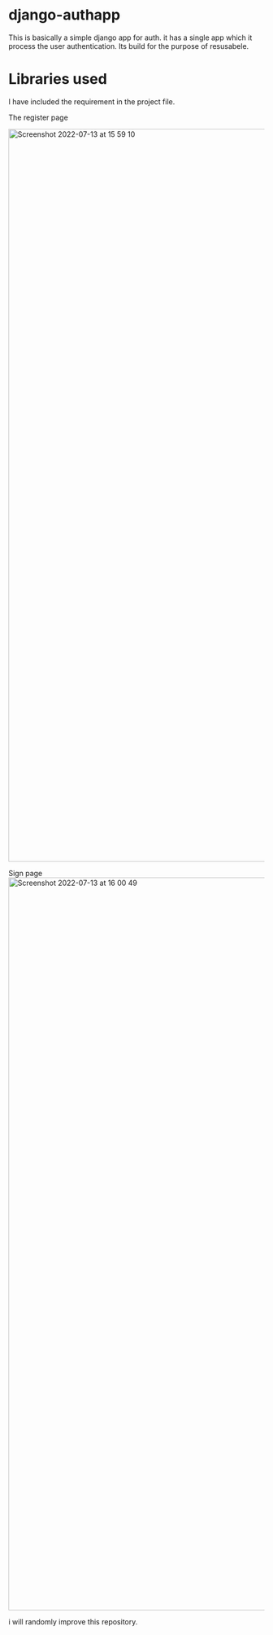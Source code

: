 # django-authapp

This is basically a simple django app for auth. it has a single app which it process the user authentication. 
Its build for the purpose of resusabele.

# Libraries used 
I have included the requirement in the project file.

The register page 

<img width="1440" alt="Screenshot 2022-07-13 at 15 59 10" src="https://user-images.githubusercontent.com/42511643/178765727-dd92532c-274d-435b-b563-8c932eded839.png">

Sign page
<img width="1440" alt="Screenshot 2022-07-13 at 16 00 49" src="https://user-images.githubusercontent.com/42511643/178766099-4e7a2458-9eed-405f-93ee-249d7c8eecf1.png">


i will randomly improve this repository. 
